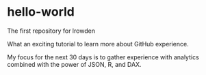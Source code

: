 # hello-world
The first repository for lrowden

What an exciting tutorial to learn more about GitHub experience.

My focus for the next 30 days is to gather experience with analytics combined with the power of JSON, R, and DAX.
